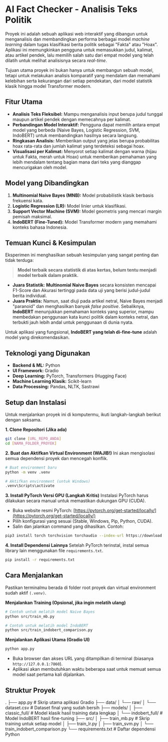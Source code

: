# AI Fact Checker - Analisis Teks Politik

Proyek ini adalah sebuah aplikasi web interaktif yang dibangun untuk menganalisis dan membandingkan performa berbagai model *machine learning* dalam tugas klasifikasi berita politik sebagai "Fakta" atau "Hoax". Aplikasi ini memungkinkan pengguna untuk memasukkan judul, kalimat, atau artikel pendek, lalu memilih salah satu dari empat model yang telah dilatih untuk melihat analisisnya secara *real-time*.

Tujuan utama proyek ini bukan hanya untuk membangun sebuah model, tetapi untuk melakukan analisis komparatif yang mendalam dan memahami kelebihan serta kekurangan dari setiap pendekatan, dari model statistik klasik hingga model Transformer modern.

## Fitur Utama
- **Analisis Teks Fleksibel:** Mampu menganalisis input berupa judul tunggal maupun artikel pendek dengan memecahnya per kalimat.
- **Perbandingan Model Interaktif:** Pengguna dapat memilih antara empat model yang berbeda (Naive Bayes, Logistic Regression, SVM, IndoBERT) untuk membandingkan hasilnya secara langsung.
- **Ringkasan Analisis:** Memberikan output yang jelas berupa probabilitas hoax rata-rata dan jumlah kalimat yang terdeteksi sebagai hoax.
- **Visualisasi per Kalimat:** Menyorot setiap kalimat dengan warna (hijau untuk Fakta, merah untuk Hoax) untuk memberikan pemahaman yang lebih mendalam tentang bagian mana dari teks yang dianggap mencurigakan oleh model.

## Model yang Dibandingkan
1.  **Multinomial Naive Bayes (MNB):** Model probabilistik klasik berbasis frekuensi kata.
2.  **Logistic Regression (LR):** Model linier untuk klasifikasi.
3.  **Support Vector Machine (SVM):** Model geometris yang mencari margin pemisah maksimal.
4.  **IndoBERT (Fine-Tuned):** Model Transformer modern yang memahami konteks bahasa Indonesia.

## Temuan Kunci & Kesimpulan
Eksperimen ini menghasilkan sebuah kesimpulan yang sangat penting dan tidak terduga:

> **Model terbaik secara statistik di atas kertas, belum tentu menjadi model terbaik dalam praktik.**

- **Juara Statistik:** **Multinomial Naive Bayes** secara konsisten mencapai F1-Score dan Akurasi tertinggi pada data uji yang berisi judul-judul berita individual.
- **Juara Praktis:** Namun, saat diuji pada artikel netral, Naive Bayes menjadi "paranoid" dan menghasilkan banyak *false positive*. Sebaliknya, **IndoBERT** menunjukkan pemahaman konteks yang superior, mampu membedakan penggunaan kata kunci politik dalam konteks netral, dan terbukti jauh lebih andal untuk penggunaan di dunia nyata.

Untuk aplikasi yang fungsional, **IndoBERT yang telah di-fine-tune** adalah model yang direkomendasikan.

## Teknologi yang Digunakan
- **Backend & ML:** Python
- **UI Framework:** Gradio
- **Deep Learning:** PyTorch, Transformers (Hugging Face)
- **Machine Learning Klasik:** Scikit-learn
- **Data Processing:** Pandas, NLTK, Sastrawi

## Setup dan Instalasi
Untuk menjalankan proyek ini di komputermu, ikuti langkah-langkah berikut dengan saksama.

**1. Clone Repositori (Jika ada)**
```bash
git clone [URL_REPO_ANDA]
cd [NAMA_FOLDER_PROYEK]
```

**2. Buat dan Aktifkan Virtual Environment (WAJIB!)**
Ini akan mengisolasi semua dependensi proyek dan mencegah konflik.
```bash
# Buat environment baru
python -m venv .venv

# Aktifkan environment (untuk Windows)
.venv\Scripts\activate
```

**3. Install PyTorch Versi GPU (Langkah Kritis)**
Instalasi PyTorch harus dilakukan secara manual untuk memastikan dukungan GPU (CUDA).
- Buka website resmi PyTorch: [https://pytorch.org/get-started/locally/](https://pytorch.org/get-started/locally/)
- Pilih konfigurasi yang sesuai (Stable, Windows, Pip, Python, CUDA).
- Salin dan jalankan command yang dihasilkan. Contoh:
```bash
pip3 install torch torchvision torchaudio --index-url https://download.pytorch.org/whl/cu121
```

**4. Install Dependensi Lainnya**
Setelah PyTorch terinstal, instal semua library lain menggunakan file `requirements.txt`.
```bash
pip install -r requirements.txt
```

## Cara Menjalankan

Pastikan terminalmu berada di folder root proyek dan virtual environment sudah aktif `(.venv)`.

**Menjalankan Training (Opsional, jika ingin melatih ulang)**
```bash
# Contoh untuk melatih model Naive Bayes
python src/train_mb.py

# Contoh untuk melatih model IndoBERT
python src/train_indobert_comparison.py
```

**Menjalankan Aplikasi Utama (Gradio UI)**
```bash
python app.py
```
- Buka browser dan akses URL yang ditampilkan di terminal (biasanya `http://127.0.0.1:7860`).
- Aplikasi akan membutuhkan waktu beberapa saat untuk memuat semua model saat pertama kali dijalankan.

## Struktur Proyek
.
├── app.py                  # Skrip utama aplikasi Gradio
├── data/
│   └── raw/
│       └── dataset.csv     # Dataset final yang sudah bersih
├── models/
│   ├── classic_full/       # Model klasik hasil training data lengkap
│   └── indobert_full/      # Model IndoBERT hasil fine-tuning
├── src/
│   ├── train_mb.py         # Skrip training untuk setiap model
│   ├── train_lr.py
│   ├── train_svm.py
│   └── train_indobert_comparison.py
└── requirements.txt        # Daftar dependensi Python

